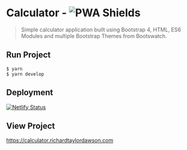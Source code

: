 # Calculator - ![PWA Shields](https://www.pwa-shields.com/1.0.0/series/classic/solid/purple.svg)

> Simple calculator application built using Bootstrap 4, HTML, ES6 Modules and multiple Bootstrap Themes from Bootswatch.

## Run Project

```shell
$ yarn
$ yarn develop
```

## Deployment

[![Netlify Status](https://api.netlify.com/api/v1/badges/f970b2f3-e7f9-4eb3-89c5-0ff58a590c4e/deploy-status)](https://app.netlify.com/sites/rtd-calculator/deploys)

## View Project

<https://calculator.richardtaylordawson.com>
